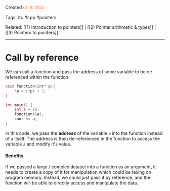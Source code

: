 
Created <font style="color:tomato; font-family:Consolas;">01-10-2024</font>

Tags: #c #cpp #pointers 

Related: [[1) Introduction to pointers]] | [[2) Pointer arithmetic & types]] | [[3) Pointers to pointers]]

****

# Call by reference

We can call a function and pass the address of some variable to be de-referenced within the function.

````c++
void function(int* p){
	*p = (*p) + 1;
}

int main() {
	int a = 10;
	function(&a);
	cout << a;
}
````

In this code, we pass the **address** of the variable `a` into the function instead of `a` itself. The address is then de-referenced in the function to access the variable `a` and modify it's value. 

#### Benefits

If we passed a large / complex dataset into a function as an argument, it needs to create a copy of it for manipulation which could be taxing on program memory. Instead, we could just pass it by reference, and the function will be able to directly access and manipulate the data.

